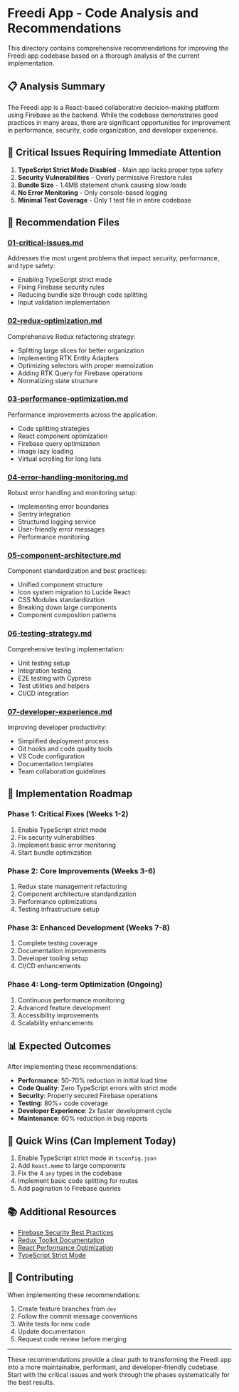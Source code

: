 # Freedi App - Code Analysis and Recommendations

This directory contains comprehensive recommendations for improving the Freedi app codebase based on a thorough analysis of the current implementation.

## 📋 Analysis Summary

The Freedi app is a React-based collaborative decision-making platform using Firebase as the backend. While the codebase demonstrates good practices in many areas, there are significant opportunities for improvement in performance, security, code organization, and developer experience.

## 🚨 Critical Issues Requiring Immediate Attention

1. **TypeScript Strict Mode Disabled** - Main app lacks proper type safety
2. **Security Vulnerabilities** - Overly permissive Firestore rules
3. **Bundle Size** - 1.4MB statement chunk causing slow loads
4. **No Error Monitoring** - Only console-based logging
5. **Minimal Test Coverage** - Only 1 test file in entire codebase

## 📁 Recommendation Files

### [01-critical-issues.md](./01-critical-issues.md)
Addresses the most urgent problems that impact security, performance, and type safety:
- Enabling TypeScript strict mode
- Fixing Firebase security rules
- Reducing bundle size through code splitting
- Input validation implementation

### [02-redux-optimization.md](./02-redux-optimization.md)
Comprehensive Redux refactoring strategy:
- Splitting large slices for better organization
- Implementing RTK Entity Adapters
- Optimizing selectors with proper memoization
- Adding RTK Query for Firebase operations
- Normalizing state structure

### [03-performance-optimization.md](./03-performance-optimization.md)
Performance improvements across the application:
- Code splitting strategies
- React component optimization
- Firebase query optimization
- Image lazy loading
- Virtual scrolling for long lists

### [04-error-handling-monitoring.md](./04-error-handling-monitoring.md)
Robust error handling and monitoring setup:
- Implementing error boundaries
- Sentry integration
- Structured logging service
- User-friendly error messages
- Performance monitoring

### [05-component-architecture.md](./05-component-architecture.md)
Component standardization and best practices:
- Unified component structure
- Icon system migration to Lucide React
- CSS Modules standardization
- Breaking down large components
- Component composition patterns

### [06-testing-strategy.md](./06-testing-strategy.md)
Comprehensive testing implementation:
- Unit testing setup
- Integration testing
- E2E testing with Cypress
- Test utilities and helpers
- CI/CD integration

### [07-developer-experience.md](./07-developer-experience.md)
Improving developer productivity:
- Simplified deployment process
- Git hooks and code quality tools
- VS Code configuration
- Documentation templates
- Team collaboration guidelines

## 🎯 Implementation Roadmap

### Phase 1: Critical Fixes (Weeks 1-2)
1. Enable TypeScript strict mode
2. Fix security vulnerabilities
3. Implement basic error monitoring
4. Start bundle optimization

### Phase 2: Core Improvements (Weeks 3-6)
1. Redux state management refactoring
2. Component architecture standardization
3. Performance optimizations
4. Testing infrastructure setup

### Phase 3: Enhanced Development (Weeks 7-8)
1. Complete testing coverage
2. Documentation improvements
3. Developer tooling setup
4. CI/CD enhancements

### Phase 4: Long-term Optimization (Ongoing)
1. Continuous performance monitoring
2. Advanced feature development
3. Accessibility improvements
4. Scalability enhancements

## 📊 Expected Outcomes

After implementing these recommendations:

- **Performance**: 50-70% reduction in initial load time
- **Code Quality**: Zero TypeScript errors with strict mode
- **Security**: Properly secured Firebase operations
- **Testing**: 80%+ code coverage
- **Developer Experience**: 2x faster development cycle
- **Maintenance**: 60% reduction in bug reports

## 🚀 Quick Wins (Can Implement Today)

1. Enable TypeScript strict mode in `tsconfig.json`
2. Add `React.memo` to large components
3. Fix the 4 `any` types in the codebase
4. Implement basic code splitting for routes
5. Add pagination to Firebase queries

## 📚 Additional Resources

- [Firebase Security Best Practices](https://firebase.google.com/docs/rules/basics)
- [Redux Toolkit Documentation](https://redux-toolkit.js.org/)
- [React Performance Optimization](https://react.dev/learn/render-and-commit)
- [TypeScript Strict Mode](https://www.typescriptlang.org/tsconfig#strict)

## 🤝 Contributing

When implementing these recommendations:

1. Create feature branches from `dev`
2. Follow the commit message conventions
3. Write tests for new code
4. Update documentation
5. Request code review before merging

---

These recommendations provide a clear path to transforming the Freedi app into a more maintainable, performant, and developer-friendly codebase. Start with the critical issues and work through the phases systematically for the best results.